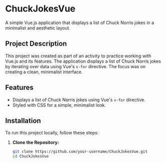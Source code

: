 # ChuckJokesVue

A simple Vue.js application that displays a list of Chuck Norris jokes in a minimalist and aesthetic layout.

## Project Description

This project was created as part of an activity to practice working with Vue.js and its features. The application displays a list of Chuck Norris jokes by iterating over data using Vue's `v-for` directive. The focus was on creating a clean, minimalist interface.

## Features

- Displays a list of Chuck Norris jokes using Vue's `v-for` directive.
- Styled with CSS for a simple, minimalist look.

## Installation

To run this project locally, follow these steps:

1. **Clone the Repository:**

   ```bash
   git clone https://github.com/your-username/ChuckJokesVue.git
   cd ChuckJokesVue

